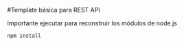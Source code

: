 #Template básica para REST API

Importante ejecutar para reconstruir los módulos de node.js
````
npm install
````
